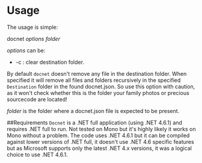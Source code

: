 Usage
=====

The usage is simple:

docnet *options* *folder*

*options* can be:

-   -c : clear destination folder. 

By default `docnet` doesn't remove any file in the destination folder. When specified it will remove all files and folders recursively in the specified `Destination` folder in the found docnet.json. So use this option with caution, as it won't check whether this is the folder your family photos or precious sourcecode are located! 

*folder* is the folder where a docnet.json file is expected to be present. 

##Requirements
`Docnet` is a .NET full application (using .NET 4.6.1) and requires .NET full to run. Not tested on Mono but it's highly likely it works on Mono without a problem. The code uses .NET 4.6.1 but it can be compiled against lower versions of .NET full, it doesn't use .NET 4.6 specific features but as Microsoft supports only the latest .NET 4.x versions, it was a logical choice to use .NET 4.6.1.
